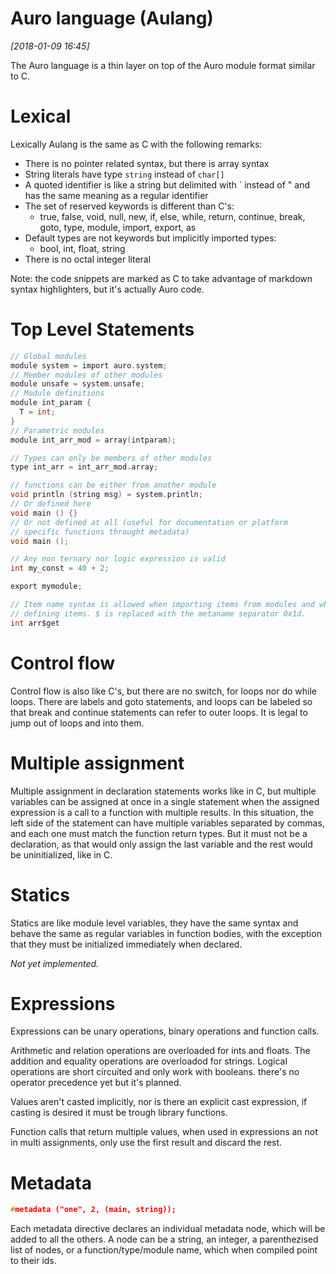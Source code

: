 # Auro language (Aulang)

*[2018-01-09 16:45]*

The Auro language is a thin layer on top of the Auro module format similar to C.

# Lexical

Lexically Aulang is the same as C with the following remarks:

- There is no pointer related syntax, but there is array syntax
- String literals have type `string` instead of `char[]`
- A quoted identifier is like a string but delimited with \` instead of " and has the same meaning as a regular identifier
- The set of reserved keywords is different than C's:
  + true, false, void, null, new, if, else, while, return, continue, break, goto, type, module, import, export, as
- Default types are not keywords but implicitly imported types:
  + bool, int, float, string
- There is no octal integer literal

Note: the code snippets are marked as C to take advantage of markdown syntax highlighters, but it's actually Auro code.

# Top Level Statements

~~~c
// Global modules
module system = import auro.system;
// Member modules of other modules
module unsafe = system.unsafe;
// Module definitions
module int_param {
  T = int;
}
// Parametric modules
module int_arr_mod = array(intparam);

// Types can only be members of other modules
type int_arr = int_arr_mod.array;

// functions can be either from another module
void println (string msg) = system.println;
// Or defined here
void main () {}
// Or not defined at all (useful for documentation or platform
// specific functions throught metadata)
void main ();

// Any non ternary nor logic expression is valid
int my_const = 40 + 2;

export mymodule;

// Item name syntax is allowed when importing items from modules and when
// defining items. $ is replaced with the metaname separator 0x1d.
int arr$get
~~~

# Control flow

Control flow is also like C's, but there are no switch, for loops nor do while loops. There are labels and goto statements, and loops can be labeled so that break and continue statements can refer to outer loops. It is legal to jump out of loops and into them.

# Multiple assignment

Multiple assignment in declaration statements works like in C, but multiple variables can be assigned at once in a single statement when the assigned expression is a call to a function with multiple results. In this situation, the left side of the statement can have multiple variables separated by commas, and each one must match the function return types. But it must not be a declaration, as that would only assign the last variable and the rest would be uninitialized, like in C.

# Statics

Statics are like module level variables, they have the same syntax and behave the same as regular variables in function bodies, with the exception that they must be initialized immediately when declared.

*Not yet implemented.*

# Expressions

Expressions can be unary operations, binary operations and function calls.

Arithmetic and relation operations are overloaded for ints and floats. The addition and equality operations are overloadod for strings. Logical operations are short circuited and only work with booleans. there's no operator precedence yet but it's planned.

Values aren't casted implicitly, nor is there an explicit cast expression, if casting is desired it must be trough library functions.

Function calls that return multiple values, when used in expressions an not in multi assignments, only use the first result and discard the rest.

# Metadata

~~~c
#metadata ("one", 2, (main, string));
~~~

Each metadata directive declares an individual metadata node, which will be added to all the others. A node can be a string, an integer, a parenthezised list of nodes, or a function/type/module name, which when compiled point to their ids.
